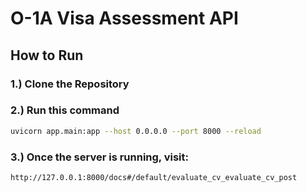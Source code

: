 # O-1A Visa Assessment API

##  How to Run

### 1.) Clone the Repository

### 2.) Run this command
```bash
uvicorn app.main:app --host 0.0.0.0 --port 8000 --reload
```

### 3.) Once the server is running, visit:
```bash
http://127.0.0.1:8000/docs#/default/evaluate_cv_evaluate_cv_post
```
